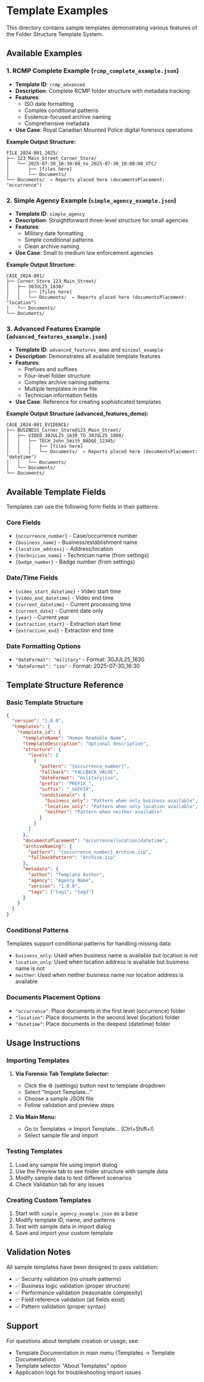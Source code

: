 # Template Examples

This directory contains sample templates demonstrating various features of the Folder Structure Template System.

## Available Examples

### 1. RCMP Complete Example (`rcmp_complete_example.json`)
- **Template ID**: `rcmp_advanced`
- **Description**: Complete RCMP folder structure with metadata tracking
- **Features**: 
  - ISO date formatting
  - Complex conditional patterns
  - Evidence-focused archive naming
  - Comprehensive metadata
- **Use Case**: Royal Canadian Mounted Police digital forensics operations

**Example Output Structure:**
```
FILE_2024-001_2025/
├── 123_Main_Street_Corner_Store/
│   └── 2025-07-30_16:30:00_to_2025-07-30_18:00:00_UTC/
│       ├── [files here]
│       └── Documents/
└── Documents/  ← Reports placed here (documentsPlacement: "occurrence")
```

### 2. Simple Agency Example (`simple_agency_example.json`)
- **Template ID**: `simple_agency`
- **Description**: Straightforward three-level structure for small agencies
- **Features**:
  - Military date formatting
  - Simple conditional patterns
  - Clean archive naming
- **Use Case**: Small to medium law enforcement agencies

**Example Output Structure:**
```
CASE_2024-001/
├── Corner_Store_123_Main_Street/
│   ├── 30JUL25_1630/
│   │   ├── [files here]
│   │   └── Documents/  ← Reports placed here (documentsPlacement: "location")
│   └── Documents/
└── Documents/
```

### 3. Advanced Features Example (`advanced_features_example.json`)
- **Template ID**: `advanced_features_demo` and `minimal_example`
- **Description**: Demonstrates all available template features
- **Features**:
  - Prefixes and suffixes
  - Four-level folder structure
  - Complex archive naming patterns
  - Multiple templates in one file
  - Technician information fields
- **Use Case**: Reference for creating sophisticated templates

**Example Output Structure (advanced_features_demo):**
```
CASE_2024-001_EVIDENCE/
├── BUSINESS_Corner_Store@123_Main_Street/
│   ├── VIDEO_30JUL25_1630_TO_30JUL25_1800/
│   │   ├── TECH_John_Smith_BADGE_12345/
│   │   │   ├── [files here]
│   │   │   └── Documents/  ← Reports placed here (documentsPlacement: "datetime")
│   │   └── Documents/
│   └── Documents/
└── Documents/
```

## Available Template Fields

Templates can use the following form fields in their patterns:

### Core Fields
- `{occurrence_number}` - Case/occurrence number
- `{business_name}` - Business/establishment name
- `{location_address}` - Address/location
- `{technician_name}` - Technician name (from settings)
- `{badge_number}` - Badge number (from settings)

### Date/Time Fields
- `{video_start_datetime}` - Video start time
- `{video_end_datetime}` - Video end time
- `{current_datetime}` - Current processing time
- `{current_date}` - Current date only
- `{year}` - Current year
- `{extraction_start}` - Extraction start time
- `{extraction_end}` - Extraction end time

### Date Formatting Options
- `"dateFormat": "military"` - Format: 30JUL25_1630
- `"dateFormat": "iso"` - Format: 2025-07-30_16:30

## Template Structure Reference

### Basic Template Structure
```json
{
  "version": "1.0.0",
  "templates": {
    "template_id": {
      "templateName": "Human Readable Name",
      "templateDescription": "Optional description",
      "structure": {
        "levels": [
          {
            "pattern": "{occurrence_number}",
            "fallback": "FALLBACK_VALUE",
            "dateFormat": "military|iso",
            "prefix": "PREFIX_",
            "suffix": "_SUFFIX",
            "conditionals": {
              "business_only": "Pattern when only business available",
              "location_only": "Pattern when only location available", 
              "neither": "Pattern when neither available"
            }
          }
        ]
      },
      "documentsPlacement": "occurrence|location|datetime",
      "archiveNaming": {
        "pattern": "{occurrence_number}_Archive.zip",
        "fallbackPattern": "Archive.zip"
      },
      "metadata": {
        "author": "Template Author",
        "agency": "Agency Name",
        "version": "1.0.0",
        "tags": ["tag1", "tag2"]
      }
    }
  }
}
```

### Conditional Patterns

Templates support conditional patterns for handling missing data:

- `business_only`: Used when business name is available but location is not
- `location_only`: Used when location address is available but business name is not
- `neither`: Used when neither business name nor location address is available

### Documents Placement Options

- `"occurrence"`: Place documents in the first level (occurrence) folder
- `"location"`: Place documents in the second level (location) folder
- `"datetime"`: Place documents in the deepest (datetime) folder

## Usage Instructions

### Importing Templates

1. **Via Forensic Tab Template Selector:**
   - Click the ⚙ (settings) button next to template dropdown
   - Select "Import Template..."
   - Choose a sample JSON file
   - Follow validation and preview steps

2. **Via Main Menu:**
   - Go to Templates → Import Template... (Ctrl+Shift+I)
   - Select sample file and import

### Testing Templates

1. Load any sample file using import dialog
2. Use the Preview tab to see folder structure with sample data
3. Modify sample data to test different scenarios
4. Check Validation tab for any issues

### Creating Custom Templates

1. Start with `simple_agency_example.json` as a base
2. Modify template ID, name, and patterns
3. Test with sample data in import dialog
4. Save and import your custom template

## Validation Notes

All sample templates have been designed to pass validation:
- ✅ Security validation (no unsafe patterns)
- ✅ Business logic validation (proper structure)
- ✅ Performance validation (reasonable complexity)
- ✅ Field reference validation (all fields exist)
- ✅ Pattern validation (proper syntax)

## Support

For questions about template creation or usage, see:
- Template Documentation in main menu (Templates → Template Documentation)
- Template selector "About Templates" option
- Application logs for troubleshooting import issues